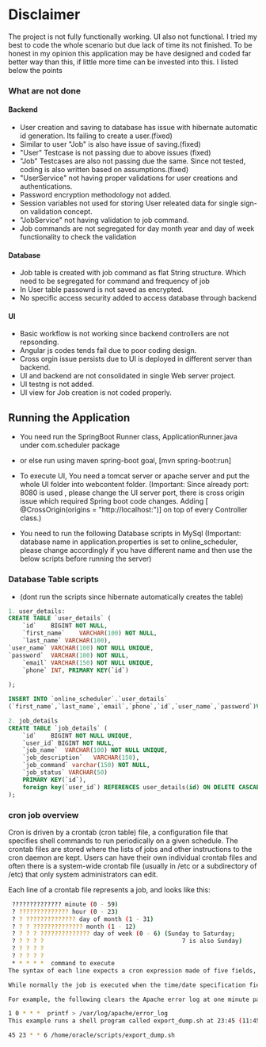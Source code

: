 # Disclaimer
The project is not fully functionally working. UI also not functional. I tried my best to code the whole scenario but due lack of time its not finished. To be honest in my opinion this application may be have designed and coded far better way than this, if little more time can be invested into this.
I listed below the points

### What are not done

#### Backend
* User creation and saving to database has issue with hibernate automatic id generation. Its failing to create a user.(fixed)
* Similar to user "Job" is also have issue of saving.(fixed)
* "User" Testcase is not passing due to above issues (fixed)
* "Job" Testcases are also not passing due the same. Since not tested, coding is also written based on assumptions.(fixed)
* "UserService" not having proper validations for user creations and authentications.
* Password encryption methodology not added.
* Session variables not used for storing User releated data for single sign-on validation concept.
* "JobService" not having validation to job command.
* Job commands are not segregated for day month year and day of week functionality to check the validation

#### Database
* Job table is created with job command as flat String structure. Which need to be segregated for command and frequency of job
* In User table passowrd is not saved as encrypted.
* No specific access security added to access database through backend

#### UI
* Basic workflow is not working since backend controllers are not repsonding.
* Angular js codes tends fail due to poor coding design.
* Cross orgin issue persists due to UI is deployed in different server than backend.
* UI and backend are not consolidated in single Web server project.
* UI testng is not added.
* UI view for Job creation is not coded properly.


## Running the Application
- You need run the SpringBoot Runner class, ApplicationRunner.java under com.scheduler package

- or else run using maven spring-boot goal, [mvn spring-boot:run]

- To execute UI, You need a tomcat server or apache server and put the whole UI folder into webcontent folder.
 (Important: Since already port: 8080 is used , please change the UI server port, there is cross origin issue which required Spring boot   code changes. Adding [ @CrossOrigin(origins = "http://localhost:<port>")] on top of every Controller class.)
 
- You need to run the following Database scripts in MySql
 (Important: database name in application.properties is set to online_scheduler, please change accordingly if you have different name   and then use the below scripts before running the server)
 
### Database Table scripts
- (dont run the scripts since hibernate automatically creates the table)
```sql
1. user_details:
CREATE TABLE `user_details` (
	`id`	BIGINT NOT NULL,
	`first_name`	VARCHAR(100) NOT NULL,
	`last_name`	VARCHAR(100),
`user_name` VARCHAR(100) NOT NULL UNIQUE,
`password`  VARCHAR(100) NOT NULL,
	`email`	VARCHAR(150) NOT NULL UNIQUE,
	`phone`	INT, PRIMARY KEY(`id`)
	
);

INSERT INTO `online_scheduler`.`user_details`
(`first_name`,`last_name`,`email`,`phone`,`id`,`user_name`,`password`)VALUES("some","last","some@last",21234,2,"somelast","somelast");

2. job_details
CREATE TABLE `job_details` (
	`id`	BIGINT NOT NULL UNIQUE,
    `user_id` BIGINT NOT NULL,
	`job_name`	VARCHAR(100) NOT NULL UNIQUE,
	`job_description`	VARCHAR(150),
    `job_command` varchar(150) NOT NULL,
	`job_status` VARCHAR(50)
	PRIMARY KEY(`id`),
    foreign key(`user_id`) REFERENCES user_details(id) ON DELETE CASCADE ON UPDATE CASCADE
);

```

### cron job overview
Cron is driven by a crontab (cron table) file, a configuration file that specifies shell commands to run periodically on a given schedule. The crontab files are stored where the lists of jobs and other instructions to the cron daemon are kept. Users can have their own individual crontab files and often there is a system-wide crontab file (usually in /etc or a subdirectory of /etc) that only system administrators can edit.

Each line of a crontab file represents a job, and looks like this:
```bash
 ?????????????? minute (0 - 59)
 ? ?????????????? hour (0 - 23)
 ? ? ?????????????? day of month (1 - 31)
 ? ? ? ?????????????? month (1 - 12)
 ? ? ? ? ?????????????? day of week (0 - 6) (Sunday to Saturday;
 ? ? ? ? ?                                       7 is also Sunday)
 ? ? ? ? ?
 ? ? ? ? ?
 * * * * *  command to execute
The syntax of each line expects a cron expression made of five fields, followed by a shell command to execute.

While normally the job is executed when the time/date specification fields all match the current time and date, there is one exception: if both "day of month" (field 3) and "day of week" (field 5) are restricted (not "*"), then one or both must match the current day.[3]

For example, the following clears the Apache error log at one minute past midnight (00:01) every day, assuming that the default shell for the cron user is Bourne shell compliant:

1 0 * * *  printf > /var/log/apache/error_log
This example runs a shell program called export_dump.sh at 23:45 (11:45 PM) every Saturday.

45 23 * * 6 /home/oracle/scripts/export_dump.sh
```